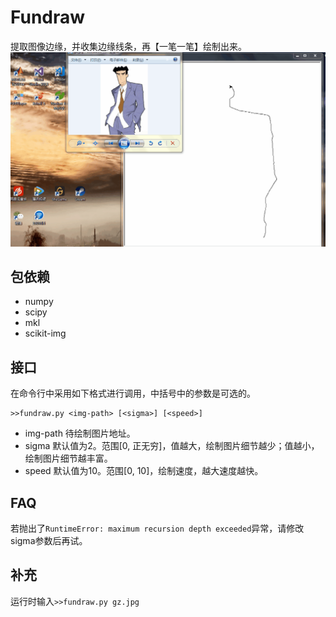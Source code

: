 # Fundraw
提取图像边缘，并收集边缘线条，再【一笔一笔】绘制出来。
![广志](img/test.gif)

## 包依赖
* numpy
* scipy
* mkl
* scikit-img

## 接口
在命令行中采用如下格式进行调用，中括号中的参数是可选的。
```
>>fundraw.py <img-path> [<sigma>] [<speed>]
```
* img-path 待绘制图片地址。
* sigma 默认值为2。范围[0, 正无穷]，值越大，绘制图片细节越少；值越小，绘制图片细节越丰富。
* speed 默认值为10。范围[0, 10]，绘制速度，越大速度越快。

## FAQ
若抛出了`RuntimeError: maximum recursion depth exceeded`异常，请修改sigma参数后再试。

**补充**
---
运行时输入`>>fundraw.py gz.jpg`